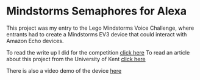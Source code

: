 # Mindstorms Semaphores for Alexa
 
This project was my entry to the Lego Mindstorms Voice Challenge, where entrants had to create a Mindstorms EV3 device that could interact with Amazon Echo devices.

To read the write up I did for the competition [click here](https://www.hackster.io/jamespearson235/alexa-semaphore-flags-98693a)
To read an article about this project from the University of Kent [click here](https://www.cs.kent.ac.uk/news.html?view=2289)

There is also a video demo of the device [here](https://youtu.be/gcKNSAzLdb8)
